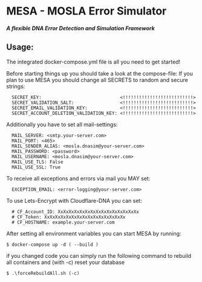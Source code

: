 # MESA - MOSLA Error Simulator
##### A flexible DNA Error Detection and Simulation Framework

## Usage:
 
The integrated docker-compose.yml file is all you need to get started!

Before starting things up you should take a look at the compose-file:
If you plan to use MESA you should change all SECRETS to random and secure strings: 
    
      SECRET_KEY:                             <!!!!!!!!!!!!!!!!!!!!!!!!!!>
      SECRET_VALIDATION_SALT:                 <!!!!!!!!!!!!!!!!!!!!!!!!!!>
      SECRET_EMAIL_VALIDATION_KEY:            <!!!!!!!!!!!!!!!!!!!!!!!!!!>
      SECRET_ACCOUNT_DELETION_VALIDATION_KEY: <!!!!!!!!!!!!!!!!!!!!!!!!!!>
Additionally you have to set all mail-settings:

      MAIL_SERVER: <smtp.your-server.com>
      MAIL_PORT: <465>
      MAIL_SENDER_ALIAS: <mosla.dnasim@your-server.com>
      MAIL_PASSWORD: <password>
      MAIL_USERNAME: <mosla.dnasim@your-server.com>
      MAIL_USE_TLS: False
      MAIL_USE_SSL: True

To receive all exceptions and errors via mail you MAY set:  

      EXCEPTION_EMAIL: <error-logging@your-server.com>

To use Lets-Encrypt with Cloudflare-DNA you can set: 

      # CF_Account_ID: XxXxXxXxXxXxXxXxXxXxXxXxXxXxXx
      # CF_Token: XxXxXxXxXxXxXxXxXxXxXxXxXxXxXx
      # CF_HOSTNAME: example.your-server.com

After setting all environment variables you can start MESA by running:

    $ docker-compose up -d ( --build )

if you changed code you can simply run the following command to rebuild all containers and (with -c) reset your database

    $ .\forceRebuildAll.sh (-c)
